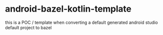 # android-bazel-kotlin-template

this is a POC / template when converting a default generated android studio default project to bazel
